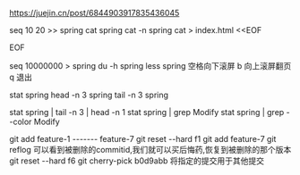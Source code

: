 https://juejin.cn/post/6844903917835436045

seq 10 20 >> spring
cat spring
cat -n spring
cat > index.html <<EOF
<html>
    <head><title></title></head>
    <body></body>
</html>
EOF

seq 10000000 > spring
du -h spring
less spring     空格向下滚屏  b 向上滚屏翻页  q 退出

stat spring
head -n 3 spring
tail -n 3 spring

stat spring | tail -n 3 | head -n 1
stat spring | grep Modify
stat spring | grep --color Modify

git add feature-1 ------- feature-7
git reset --hard f1
git add feature-7
git reflog 可以看到被删除的commitid,我们就可以买后悔药,恢复到被删除的那个版本
git reset --hard f6
git cherry-pick b0d9abb  将指定的提交用于其他提交